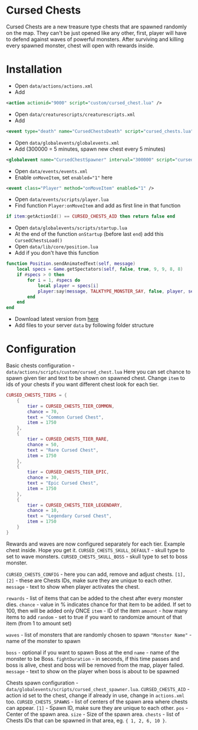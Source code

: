 # Cursed Chests
Cursed Chests are a new treasure type chests that are spawned randomly on the map. They can't be just opened like any other, first, player will have to defend against waves of powerful monsters. After surviving and killing every spawned monster, chest will open with rewards inside.

# Installation
* Open `data/actions/actions.xml`
* Add
```xml
<action actionid="9000" script="custom/cursed_chest.lua" />
```
* Open `data/creaturescripts/creaturescripts.xml`
* Add
```xml
<event type="death" name="CursedChestsDeath" script="cursed_chests.lua" />
```
* Open `data/globalevents/globalevents.xml`
* Add (300000 = 5 minutes, spawn new chest every 5 minutes)
```xml
<globalevent name="CursedChestSpawner" interval="300000" script="cursed_chest_spawner.lua"/>
```
* Open `data/events/events.xml`
* Enable `onMoveItem`, set `enabled="1"` here
```xml
<event class="Player" method="onMoveItem" enabled="1" />
```
* Open `data/events/scripts/player.lua`
* Find function `Player:onMoveItem` and add as first line in that function
```lua
if item:getActionId() == CURSED_CHESTS_AID then return false end
```
* Open `data/globalevents/scripts/startup.lua`
* At the end of the function `onStartup` (before last `end`) add this `CursedChestsLoad()`
* Open `data/lib/core/position.lua`
* Add if you don't have this function
```lua
function Position.sendAnimatedText(self, message)
    local specs = Game.getSpectators(self, false, true, 9, 9, 8, 8)
    if #specs > 0 then
        for i = 1, #specs do
            local player = specs[i]
            player:say(message, TALKTYPE_MONSTER_SAY, false, player, self)
        end
    end
end
```
* Download latest version from [here](https://github.com/Oen44/TFS-Cursed-Chests/releases/latest)
* Add files to your server `data` by following folder structure

# Configuration
Basic chests configuration - `data/actions/scripts/custom/cursed_chest.lua`
Here you can set chance to spawn given tier and text to be shown on spawned chest.
Change `item` to ids of your chests if you want different chest look for each tier.
```lua
CURSED_CHESTS_TIERS = {
    {
        tier = CURSED_CHESTS_TIER_COMMON,
        chance = 70,
        text = "Common Cursed Chest",
        item = 1750
    },
    {
        tier = CURSED_CHESTS_TIER_RARE,
        chance = 50,
        text = "Rare Cursed Chest",
        item = 1750
    },
    {
        tier = CURSED_CHESTS_TIER_EPIC,
        chance = 30,
        text = "Epic Cursed Chest",
        item = 1750
    },
    {
        tier = CURSED_CHESTS_TIER_LEGENDARY,
        chance = 10,
        text = "Legendary Cursed Chest",
        item = 1750
    }
}
```

Rewards and waves are now configured separately for each tier. Example chest inside. Hope you get it.
`CURSED_CHESTS_SKULL_DEFAULT` - skull type to set to wave monsters.
`CURSED_CHESTS_SKULL_BOSS` - skull type to set to boss monster.

`CURSED_CHESTS_CONFIG` - here you can add, remove and adjust chests.
`[1], [2]` - these are Chests IDs, make sure they are unique to each other.
`message` - text to show when player activates the chest.

`rewards` - list of items that can be added to the chest after every monster dies.
`chance` - value in % indicates chance for that item to be added. If set to 100, then will be added only ONCE
`item` - ID of the item
`amount` - how many items to add
`random` - set to true if you want to randomize amount of that item (from 1 to amount set)

`waves` - list of monsters that are randomly chosen to spawn
`"Monster Name"` - name of the monster to spawn

`boss` - optional if you want to spawn Boss at the end
`name` - name of the monster to be Boss.
`fightDuration` - in seconds, if this time passes and boss is alive, chest and boss will be removed from the map, player failed.
`message` - text to show on the player when boss is about to be spawned

Chests spawn configuration - `data/globalevents/scripts/cursed_chest_spawner.lua`.
`CURSED_CHESTS_AID` - action id set to the chest, change if already in use, change in `actions.xml` too.
`CURSED_CHESTS_SPAWNS` - list of centers of the spawn area where chests can appear.
`[1]` - Spawn ID, make sure they are unique to each other.
`pos` - Center of the spawn area.
`size` - Size of the spawn area.
`chests` - list of Chests IDs that can be spawned in that area, eg. `{ 1, 2, 6, 10 }`.